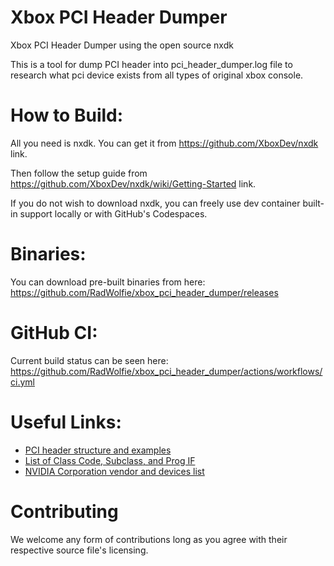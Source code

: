 # Xbox PCI Header Dumper
Xbox PCI Header Dumper using the open source nxdk

This is a tool for dump PCI header into pci_header_dumper.log file to research what pci device exists from all types of original xbox console.

# How to Build:
All you need is nxdk. You can get it from https://github.com/XboxDev/nxdk link.

Then follow the setup guide from https://github.com/XboxDev/nxdk/wiki/Getting-Started link.

If you do not wish to download nxdk, you can freely use dev container built-in support locally or with GitHub's Codespaces.

# Binaries:
You can download pre-built binaries from here: https://github.com/RadWolfie/xbox_pci_header_dumper/releases

# GitHub CI:
Current build status can be seen here: https://github.com/RadWolfie/xbox_pci_header_dumper/actions/workflows/ci.yml

# Useful Links:
* [PCI header structure and examples](https://wiki.osdev.org/PCI)
* [List of Class Code, Subclass, and Prog IF](https://wiki.osdev.org/PCI#Class_Codes)
* [NVIDIA Corporation vendor and devices list](https://pci-ids.ucw.cz/read/PC/10de)

# Contributing
We welcome any form of contributions long as you agree with their respective source file's licensing.